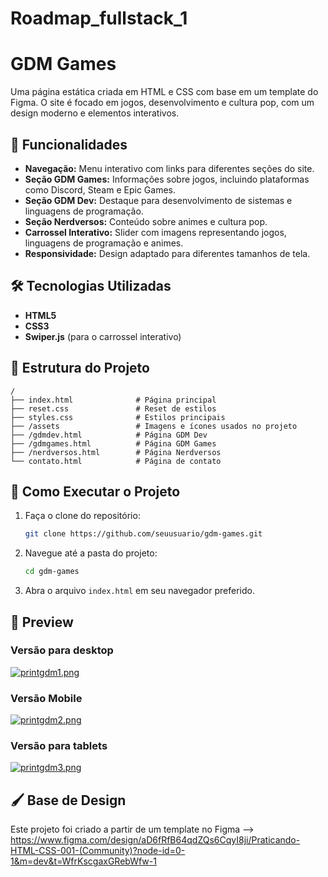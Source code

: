 # Roadmap_fullstack_1
# GDM Games

Uma página estática criada em HTML e CSS com base em um template do Figma. O site é focado em jogos, desenvolvimento e cultura pop, com um design moderno e elementos interativos.

## 🚀 Funcionalidades

- **Navegação:** Menu interativo com links para diferentes seções do site.
- **Seção GDM Games:** Informações sobre jogos, incluindo plataformas como Discord, Steam e Epic Games.
- **Seção GDM Dev:** Destaque para desenvolvimento de sistemas e linguagens de programação.
- **Seção Nerdversos:** Conteúdo sobre animes e cultura pop.
- **Carrossel Interativo:** Slider com imagens representando jogos, linguagens de programação e animes.
- **Responsividade:** Design adaptado para diferentes tamanhos de tela.

## 🛠️ Tecnologias Utilizadas

- **HTML5**
- **CSS3**
- **Swiper.js** (para o carrossel interativo)

## 📂 Estrutura do Projeto

```
/
├── index.html              # Página principal
├── reset.css               # Reset de estilos
├── styles.css              # Estilos principais
├── /assets                 # Imagens e ícones usados no projeto
├── /gdmdev.html            # Página GDM Dev
├── /gdmgames.html          # Página GDM Games
├── /nerdversos.html        # Página Nerdversos
└── contato.html            # Página de contato
```

## 🔧 Como Executar o Projeto

1. Faça o clone do repositório:
   ```bash
   git clone https://github.com/seuusuario/gdm-games.git
   ```

2. Navegue até a pasta do projeto:
   ```bash
   cd gdm-games
   ```

3. Abra o arquivo `index.html` em seu navegador preferido.

## 🌟 Preview

### Versão para desktop
[![printgdm1.png](https://i.postimg.cc/KjCdjzfP/printgdm1.png)](https://postimg.cc/wRcWb9SM)

### Versão Mobile
[![printgdm2.png](https://i.postimg.cc/htWkqXfg/printgdm2.png)](https://postimg.cc/kBs1QXQh)

### Versão para tablets
[![printgdm3.png](https://i.postimg.cc/xTbw7vjt/printgdm3.png)](https://postimg.cc/tYpvnVxx)

## 🖌️ Base de Design

Este projeto foi criado a partir de um template no Figma --> https://www.figma.com/design/aD6fRfB64qdZQs6CqyI8ji/Praticando-HTML-CSS-001-(Community)?node-id=0-1&m=dev&t=WfrKscgaxGRebWfw-1

